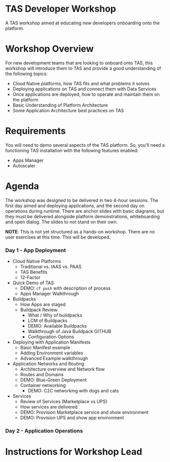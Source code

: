 # TAS Developer Workshop
A TAS workshop aimed at educating new developers onboarding onto the platform.

# Workshop Overview
For new development teams that are looking to onboard onto TAS, this workshop will introduce them to TAS and provide a good understanding of the following topics:
* Cloud Native platforms, how TAS fits and what problems it solves
* Deploying applications on TAS and connect them with Data Services
* Once applications are deployed, how to operate and maintain them on the platform
* Basic Understanding of Platform Architecture
* Some Application Architecture best practices on TAS

# Requirements
You will need to demo several aspects of the TAS platform.  So, you'll need a functioning TAS installation with the following features enabled:
* Apps Manager
* Autoscaler

# Agenda
The workshop was designed to be delivered in two 4-hour sessions.  The first day aimed and deploying applications, and the second day on operations during runtime.  There are anchor slides with basic diagrams, but they must be delivered alongside platform demonstrations, whiteboarding and open dialog.  The slides to not stand on their own.

**NOTE**: This is not yet structured as a hands-on workshop.  There are no user exercises at this time.  This will be developed.

### Day 1 - App Deployment
* Cloud Native Platforms
  * Traditional vs. IAAS vs. PAAS
  * TAS Benefits
  * 12-Factor
* Quick Demo of TAS
  * DEMO: `cf push` with description of process
  * Apps Manager Walkthrough
* Buildpacks
  * How Apps are staged
  * Buildpack Review
    * What / Why of buildpacks
    * LCM of Buildpacks
    * DEMO: Available Buildpacks
    * Walkthrough of Java Buildpack GITHUB
    * Configuration Options
* Deploying with Application Manifests
  * Basic Manifest example
  * Adding Environment variables
  * Advanced Example walkthrough
* Application Networks and Routing
  * Architecture overview and Network flow
  * Routes and Domains
  * DEMO: Blue-Green Deployment
  * Container networking
    * DEMO: C2C networking with dogs and cats
* Services
  * Review of Services (Marketplace vs UPS)
  * How services are delivered
  * DEMO: Provision Marketplace service and show environment
  * DEMO: Provision UPS and show app environment

### Day 2 - Application Operations



# Instructions for Workshop Lead
